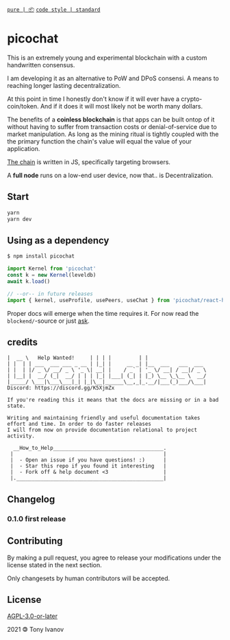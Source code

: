 [`pure | 📦`](https://github.com/telamon/create-pure)
[`code style | standard`](https://standardjs.com/)
# picochat

This is an extremely young and experimental
blockchain with a custom handwritten consensus.

I am developing it as an alternative to PoW and DPoS consensi.
A means to reaching longer lasting decentralization.

At this point in time I honestly don't know if it will ever have a crypto-coin/token. And if it does it will most likely not be worth many dollars.

The benefits of a **coinless blockchain** is that apps can be built
ontop of it without having to suffer from transaction costs or denial-of-service due to market manipulation.
As long as the mining ritual is tightly coupled with the the primary function
the chain's value will equal the value of your application.

[The chain](https://github.com/telamon/picofeed) is written in JS, specifically targeting browsers.

A **full node** runs on a low-end user device,
now that.. is Decentralization.

## Start

```bash
yarn
yarn dev
```

## Using as a dependency

```bash
$ npm install picochat
```

```js
import Kernel from 'picochat'
const k = new Kernel(leveldb)
await k.load()

// --or-- in future releases
import { kernel, useProfile, usePeers, useChat } from 'picochat/react-hooks'
```

Proper docs will emerge when the time requires it.
For now read the `blockend/`-source or just [ask](https://github.com/telamon/picochat/issues).

## credits

```ad
|  __ \   Help Wanted!     | | | |         | |
| |  | | ___  ___ ___ _ __ | |_| |     __ _| |__  ___   ___  ___
| |  | |/ _ \/ __/ _ \ '_ \| __| |    / _` | '_ \/ __| / __|/ _ \
| |__| |  __/ (_|  __/ | | | |_| |___| (_| | |_) \__ \_\__ \  __/
|_____/ \___|\___\___|_| |_|\__|______\__,_|_.__/|___(_)___/\___|
Discord: https://discord.gg/K5XjmZx

If you're reading this it means that the docs are missing or in a bad state.

Writing and maintaining friendly and useful documentation takes
effort and time. In order to do faster releases
I will from now on provide documentation relational to project activity.

  __How_to_Help____________________________________.
 |                                                 |
 |  - Open an issue if you have questions! :)      |
 |  - Star this repo if you found it interesting   |
 |  - Fork off & help document <3                  |
 |.________________________________________________|
```


## Changelog

### 0.1.0 first release

## Contributing

By making a pull request, you agree to release your modifications under
the license stated in the next section.

Only changesets by human contributors will be accepted.

## License

[AGPL-3.0-or-later](./LICENSE)

2021 &#x1f12f; Tony Ivanov
